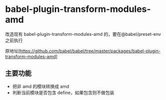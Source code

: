 # babel-plugin-transform-modules-amd

改造现有 babel-plugin-transform-modules-amd 的，要在@babel/preset-env 之前执行

原地址[https://github.com/babel/babel/tree/master/packages/babel-plugin-transform-modules-amd]

## 主要功能

- 把非 amd 的模块转换成 amd
- 判断当前模块是否包含 define，如果包含则不做包装
